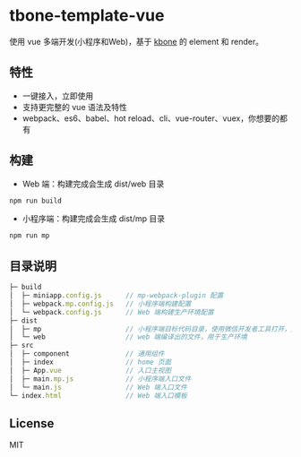 # tbone-template-vue

使用 vue 多端开发(小程序和Web)，基于 [kbone](https://github.com/wechat-miniprogram/kbone) 的 element 和 render。

## 特性

* 一键接入，立即使用
* 支持更完整的 vue 语法及特性
* webpack、es6、babel、hot reload、cli、vue-router、vuex，你想要的都有

## 构建

* Web 端：构建完成会生成 dist/web 目录

```bash
npm run build
```

* 小程序端：构建完成会生成 dist/mp 目录

```bash
npm run mp
```

## 目录说明

```js
├─ build
│  ├─ miniapp.config.js      // mp-webpack-plugin 配置
│  ├─ webpack.mp.config.js   // 小程序端构建配置
│  └─ webpack.config.js      // Web 端构建生产环境配置
├─ dist
│  ├─ mp                     // 小程序端目标代码目录，使用微信开发者工具打开，用于生产环境
│  └─ web                    // web 端编译出的文件，用于生产环境
├─ src
│  ├─ component              // 通用组件
│  ├─ index                  // home 页面
│  ├─ App.vue                // 入口主视图
│  ├─ main.mp.js             // 小程序端入口文件
│  └─ main.js                // Web 端入口文件
└─ index.html                // Web 端入口模板
```

## License

MIT
